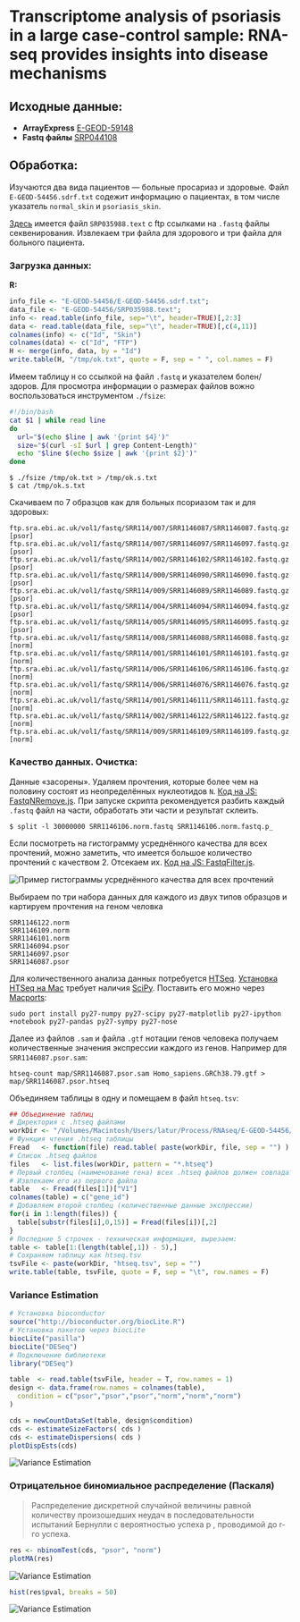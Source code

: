 # Transcriptome analysis of psoriasis in a large case-control sample: RNA-seq provides insights into disease mechanisms

## Исходные данные:

* **ArrayExpress** [E-GEOD-59148](http://www.ebi.ac.uk/arrayexpress/experiments/E-GEOD-59148/)
* **Fastq файлы** [SRP044108](http://www.ebi.ac.uk/ena/data/view/SRP044108)

## Обработка:

Изучаются два вида пациентов — больные просариаз и здоровые. Файл `E-GEOD-54456.sdrf.txt` содежит информацию о пациентах, в том числе указатель `normal_skin` и `psoriasis_skin`. 

[Здесь](http://www.ebi.ac.uk/ena/data/view/SRP044108) имеется файл `SRP035988.text` с ftp ссылками на `.fastq` файлы секвенирования. Извлекаем три файла для здорового и три файла для больного пациента.

### Загрузка данных:

**R:**

```r
info_file <- "E-GEOD-54456/E-GEOD-54456.sdrf.txt";
data_file <- "E-GEOD-54456/SRP035988.text";
info <- read.table(info_file, sep="\t", header=TRUE)[,2:3]
data <- read.table(data_file, sep="\t", header=TRUE)[,c(4,11)]
colnames(info) <- c("Id", "Skin")
colnames(data) <- c("Id", "FTP")
H <- merge(info, data, by = "Id")
write.table(H, "/tmp/ok.txt", quote = F, sep = " ", col.names = F)
```

Имеем таблицу `H` со ссылкой на файл `.fastq` и указателем болен/здоров. Для просмотра информации о размерах файлов вожно воспользоваться инструментом `./fsize`:

```bash
#!/bin/bash
cat $1 | while read line
do
  url="$(echo $line | awk '{print $4}')"
  size="$(curl -sI $url | grep Content-Length)"
  echo "$line $(echo $size | awk '{print $2}')"
done
```

~~~
$ ./fsize /tmp/ok.txt > /tmp/ok.s.txt
$ cat /tmp/ok.s.txt
~~~ 

Скачиваем по 7 образцов как для больных псориазом так и для здоровых:

~~~
ftp.sra.ebi.ac.uk/vol1/fastq/SRR114/007/SRR1146087/SRR1146087.fastq.gz [psor]
ftp.sra.ebi.ac.uk/vol1/fastq/SRR114/007/SRR1146097/SRR1146097.fastq.gz [psor]
ftp.sra.ebi.ac.uk/vol1/fastq/SRR114/002/SRR1146102/SRR1146102.fastq.gz [psor]
ftp.sra.ebi.ac.uk/vol1/fastq/SRR114/000/SRR1146090/SRR1146090.fastq.gz [psor]
ftp.sra.ebi.ac.uk/vol1/fastq/SRR114/009/SRR1146089/SRR1146089.fastq.gz [psor]
ftp.sra.ebi.ac.uk/vol1/fastq/SRR114/004/SRR1146094/SRR1146094.fastq.gz [psor]
ftp.sra.ebi.ac.uk/vol1/fastq/SRR114/005/SRR1146095/SRR1146095.fastq.gz [psor]
ftp.sra.ebi.ac.uk/vol1/fastq/SRR114/008/SRR1146088/SRR1146088.fastq.gz [norm]
ftp.sra.ebi.ac.uk/vol1/fastq/SRR114/001/SRR1146101/SRR1146101.fastq.gz [norm]
ftp.sra.ebi.ac.uk/vol1/fastq/SRR114/006/SRR1146106/SRR1146106.fastq.gz [norm]
ftp.sra.ebi.ac.uk/vol1/fastq/SRR114/006/SRR1146076/SRR1146076.fastq.gz [norm]
ftp.sra.ebi.ac.uk/vol1/fastq/SRR114/001/SRR1146111/SRR1146111.fastq.gz [norm]
ftp.sra.ebi.ac.uk/vol1/fastq/SRR114/002/SRR1146122/SRR1146122.fastq.gz [norm]
ftp.sra.ebi.ac.uk/vol1/fastq/SRR114/009/SRR1146109/SRR1146109.fastq.gz [norm]
~~~

### Качество данных. Очистка:

Данные «засорены». Удаляем прочтения, которые более чем на половину состоят из неопределённых нуклеотидов `N`. [Код на JS: FastqNRemove.js](https://gist.github.com/latur/ffb9dbd1952aed731d8c). При запуске скрипта рекомендуется разбить каждый `.fastq` файл на части, обработать эти части и результат склеить. 

~~~
$ split -l 30000000 SRR1146106.norm.fastq SRR1146106.norm.fastq.p_
~~~ 

Если посмотреть на гистограмму усреднённого качества для всех прочтений, можно заметить, что имеется большое количество прочтений с качеством 2. Отсекаем их. [Код на JS: FastqFilter.js](https://gist.github.com/latur/ec4c2d891bc837395344).

![Пример гистограммы усреднённого качества для всех прочтений](https://raw.githubusercontent.com/latur/Bioinformatics-JS/master/notebook/Psoriasis/historgam.png)

Выбираем по три набора данных для каждого из двух типов образцов и картируем прочтения на геном человка

~~~
SRR1146122.norm
SRR1146109.norm
SRR1146101.norm
SRR1146094.psor
SRR1146097.psor
SRR1146087.psor
~~~

Для количественного анализа данных потребуется [HTSeq](http://www-huber.embl.de/users/anders/HTSeq/doc/overview.html). [Установка HTSeq на Mac](http://www-huber.embl.de/users/anders/HTSeq/doc/install.html#installation-on-macos-x) требует наличия [SciPy](http://www.scipy.org/install.html). Поставить его можно через [Macports](http://www.macports.org):

~~~
sudo port install py27-numpy py27-scipy py27-matplotlib py27-ipython +notebook py27-pandas py27-sympy py27-nose
~~~

Далее из файлов `.sam` и файла `.gtf` нотации генов человека получаем количественные значения экспрессии каждого из генов. Например для `SRR1146087.psor.sam`: 

~~~
htseq-count map/SRR1146087.psor.sam Homo_sapiens.GRCh38.79.gtf > map/SRR1146087.psor.htseq
~~~

Объединяем таблицы в одну и помещаем в файл `htseq.tsv`:

```r
## Объединение таблиц
# Директория с .htseq файлами
workDir <- "/Volumes/Macintosh/Users/latur/Process/RNAseq/E-GEOD-54456/map/"
# Функция чтения .htseq таблицы
Fread   <- function(file) read.table( paste(workDir, file, sep = "") )
# Список .htseq файлов
files   <- list.files(workDir, pattern = "*.htseq")
# Первый столбец (наименование гена) всех .htseq файлов должен совпадать. 
# Извлекаем его из первого файла
table   <- Fread(files[1])["V1"]
colnames(table) = c("gene_id")
# Добавляем второй столбец (количественные данные экспрессии)
for(i in 1:length(files)) {
  table[substr(files[i],0,15)] = Fread(files[i])[,2]
} 
# Последние 5 строчек - техническая информация, вырезаем:
table <- table[1:(length(table[,1]) - 5),]
# Сохраняем таблицу как htseq.tsv
tsvFile <- paste(workDir, "htseq.tsv", sep = "")
write.table(table, tsvFile, quote = F, sep = "\t", row.names = F)
```

### Variance Estimation

```r
# Установка bioconductor
source("http://bioconductor.org/biocLite.R") 
# Установка пакетов через biocLite
biocLite("pasilla")
biocLite("DESeq")
# Подключение библиотеки
library("DESeq")

table  <- read.table(tsvFile, header = T, row.names = 1)
design <- data.frame(row.names = colnames(table),
  condition = c("psor","psor","psor","norm","norm","norm")
)

cds = newCountDataSet(table, design$condition)
cds <- estimateSizeFactors( cds )
cds <- estimateDispersions( cds )
plotDispEsts(cds)
```

![Variance Estimation](https://raw.githubusercontent.com/latur/Bioinformatics-JS/master/notebook/Psoriasis/plotDispEsts.png)

### Отрицательное биномиальное распределение (Паскаля)

> Распределение дискретной случайной величины равной количеству произошедших неудач в последовательности испытаний Бернулли с вероятностью успеха p , проводимой до r-го успеха.

```r
res <- nbinomTest(cds, "psor", "norm")
plotMA(res)
```

![Variance Estimation](https://raw.githubusercontent.com/latur/Bioinformatics-JS/master/notebook/Psoriasis/plotMA.png)

```r
hist(res$pval, breaks = 50)
```

![Variance Estimation](https://raw.githubusercontent.com/latur/Bioinformatics-JS/master/notebook/Psoriasis/hist.png)
